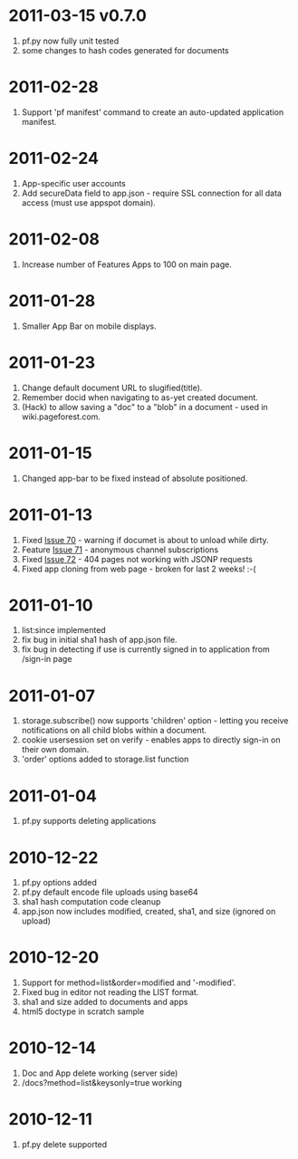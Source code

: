 # 2011-03-15 v0.7.0 #

  1. pf.py now fully unit tested
  1. some changes to hash codes generated for documents

# 2011-02-28 #

  1. Support 'pf manifest' command to create an auto-updated application manifest.

# 2011-02-24 #

  1. App-specific user accounts
  1. Add secureData field to app.json - require SSL connection for all data access (must use appspot domain).

# 2011-02-08 #

  1. Increase number of Features Apps to 100 on main page.

# 2011-01-28 #

  1. Smaller App Bar on mobile displays.

# 2011-01-23 #

  1. Change default document URL to slugified(title).
  1. Remember docid when navigating to as-yet created document.
  1. (Hack) to allow saving a "doc" to a "blob" in a document - used in wiki.pageforest.com.

# 2011-01-15 #

  1. Changed app-bar to be fixed instead of absolute positioned.

# 2011-01-13 #

  1. Fixed [Issue 70](https://code.google.com/p/pageforest/issues/detail?id=70) - warning if documet is about to unload while dirty.
  1. Feature [Issue 71](https://code.google.com/p/pageforest/issues/detail?id=71) - anonymous channel subscriptions
  1. Fixed [Issue 72](https://code.google.com/p/pageforest/issues/detail?id=72) - 404 pages not working with JSONP requests
  1. Fixed app cloning from web page - broken for last 2 weeks!  :-(

# 2011-01-10 #

  1. list:since implemented
  1. fix bug in initial sha1 hash of app.json file.
  1. fix bug in detecting if use is currently signed in to application from /sign-in page

# 2011-01-07 #

  1. storage.subscribe() now supports 'children' option - letting you receive notifications on all child blobs within a document.
  1. cookie usersession set on verify - enables apps to directly sign-in on their own domain.
  1. 'order' options added to storage.list function

# 2011-01-04 #

  1. pf.py supports deleting applications

# 2010-12-22 #

  1. pf.py options added
  1. pf.py default encode file uploads using base64
  1. sha1 hash computation code cleanup
  1. app.json now includes modified, created, sha1, and size (ignored on upload)

# 2010-12-20 #

  1. Support for method=list&order=modified and '-modified'.
  1. Fixed bug in editor not reading the LIST format.
  1. sha1 and size added to documents and apps
  1. html5 doctype in scratch sample

# 2010-12-14 #

  1. Doc and App delete working (server side)
  1. /docs?method=list&keysonly=true working

# 2010-12-11 #

  1. pf.py delete supported